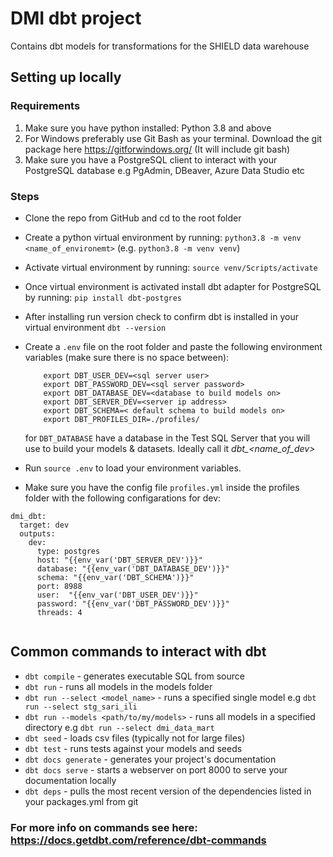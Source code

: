 # DMI dbt project
Contains dbt models for transformations for the SHIELD data warehouse

## Setting up locally
### Requirements 
1. Make sure you have python installed: Python 3.8 and above 
2. For Windows preferably use Git Bash as your terminal. Download the git package here https://gitforwindows.org/ (It will include git bash)
3. Make sure you have a PostgreSQL client to interact with your PostgreSQL database e.g PgAdmin, DBeaver, Azure Data Studio etc

### Steps
- Clone the repo from GitHub and cd to the root folder
- Create a python virtual environment by running: `python3.8 -m venv <name_of_environemt>` (e.g. `python3.8 -m venv venv`)
- Activate virtual environment by running: `source venv/Scripts/activate`
- Once virtual environment is activated install dbt adapter for PostgreSQL by running:
     `pip install dbt-postgres`
- After installing run version check to confirm dbt is installed in your virtual environment
    `dbt --version`
- Create a `.env` file on the root folder and paste the following environment variables (make sure there is no space between):

    ```
        export DBT_USER_DEV=<sql server user>
        export DBT_PASSWORD_DEV=<sql server password>
        export DBT_DATABASE_DEV=<database to build models on>
        export DBT_SERVER_DEV=<server ip address>
        export DBT_SCHEMA=< default schema to build models on>
        export DBT_PROFILES_DIR=./profiles/
    ```

    for `DBT_DATABASE` have a database in the Test SQL Server that you will use to build your models & datasets. Ideally call it
    *dbt_<name_of_dev>*
- Run `source .env` to load your environment variables.
- Make sure you have the config file `profiles.yml` inside the profiles folder with the following configarations for dev:
    
```
dmi_dbt:
  target: dev
  outputs:
    dev:
      type: postgres
      host: "{{env_var('DBT_SERVER_DEV')}}"
      database: "{{env_var('DBT_DATABASE_DEV')}}"
      schema: "{{env_var('DBT_SCHEMA')}}"
      port: 8988
      user:  "{{env_var('DBT_USER_DEV')}}"
      password: "{{env_var('DBT_PASSWORD_DEV')}}"
      threads: 4
      
 ```

## Common commands to interact with dbt
    
- `dbt compile` - generates executable SQL from source
- `dbt run` - runs all models in the models folder
- `dbt run --select <model_name>` - runs a specified single model e.g `dbt run --select stg_sari_ili`
- `dbt run --models <path/to/my/models>` - runs all models in a specified directory e.g `dbt run --select dmi_data_mart`
- `dbt seed` - loads csv files (typically not for large files)
- `dbt test` - runs tests against your models and seeds
- `dbt docs generate` - generates your project's documentation
- `dbt docs serve` - starts a webserver on port 8000 to serve your documentation locally
- `dbt deps` -  pulls the most recent version of the dependencies listed in your packages.yml from git
### For more info on commands see here: https://docs.getdbt.com/reference/dbt-commands



